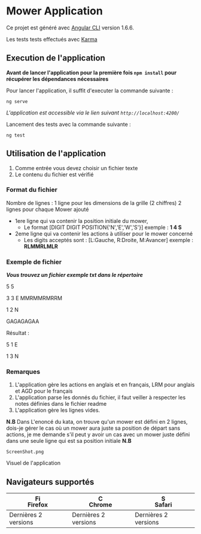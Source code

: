 # Mower Application

Ce projet est généré avec [Angular CLI](https://github.com/angular/angular-cli) version 1.6.6.


Les tests tests effectués avec [Karma](https://karma-runner.github.io)

## Execution de l'application

**Avant de lancer l'application pour la première fois `npm install` pour récupérer les dépendances nécessaires**


Pour lancer l'application, il suffit d'executer la commande suivante : 

`ng serve`

*L'application est accessible via le lien suivant `http://localhost:4200/`*


Lancement des tests  avec la commande suivante :

`ng test`




## Utilisation de l'application
1. Comme entrée vous devez choisir un fichier texte
2. Le contenu du fichier est vérifié

### Format du fichier
Nombre de lignes : 
1 ligne pour les dimensions de la grille (2 chiffres)
2 lignes pour chaque Mower ajouté
  - 1ere ligne qui va contenir la position initiale du mower, 
    - Le format [DIGIT DIGIT POSITION{'N','E','W','S'}] exemple : **1 4 S**
  - 2eme ligne qui va contenir les actions à utiliser pour le mower concerné 
    - Les digits acceptés sont : [L:Gauche, R:Droite, M:Avancer] exemple : **RLMMRLMLR**

### Exemple de fichier 
**_Vous trouvez un fichier exemple txt dans le répertoire_**

5 5

3 3 E
MMRMMRMRRM

1 2 N


GAGAGAGAA

Résultat : 

5 1 E

1 3 N

### Remarques


1. L'application gère les actions en anglais et en français, LRM pour anglais et AGD pour le français
2. L'application parse les donnés du fichier, il faut veiller à respecter les notes définies dans le fichier readme
3. L'application gère les lignes vides.

**N.B**  Dans L'enoncé du kata, on trouve qu'un mower est défini en 2 lignes, dois-je gérer le cas où un mower aura juste sa position de départ sans actions, je me demande s'il peut y avoir un cas avec un mower juste défini dans une seule ligne qui est sa position initiale
**N.B**

`ScreenShot.png`

Visuel de l'application

## Navigateurs supportés <sub><sup><sub></sub></sup></sub>

| [<img src="https://raw.githubusercontent.com/godban/browsers-support-badges/master/src/images/firefox.png" alt="Firefox" width="16px" height="16px" />](http://godban.github.io/browsers-support-badges/)</br>Firefox | [<img src="https://raw.githubusercontent.com/godban/browsers-support-badges/master/src/images/chrome.png" alt="Chrome" width="16px" height="16px" />](http://godban.github.io/browsers-support-badges/)</br>Chrome | [<img src="https://raw.githubusercontent.com/godban/browsers-support-badges/master/src/images/safari.png" alt="Safari" width="16px" height="16px" />](http://godban.github.io/browsers-support-badges/)</br>Safari |
| --------- | --------- | --------- |
| Dernières 2 versions| Dernières 2 versions| Dernières 2 versions|

